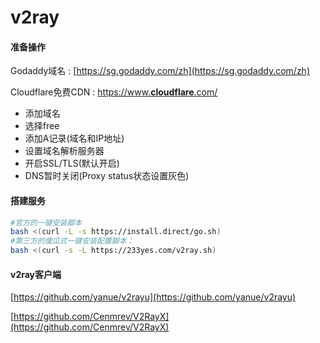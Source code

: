 # v2ray

#### 准备操作

Godaddy域名 : [https://sg.godaddy.com/zh](https://sg.godaddy.com/zh)

Cloudflare免费CDN : [https://www.**cloudflare**.com/](http://www.baidu.com/link?url=-kXyAJYvgMWiGooBatfD0Q1kNCzSRgwxuDpK2OX1fRwjq5G0SwtelYOhgsuaRoV2)

* 添加域名
* 选择free
* 添加A记录\(域名和IP地址\)
* 设置域名解析服务器
* 开启SSL/TLS\(默认开启\)
* DNS暂时关闭\(Proxy status状态设置灰色\)

#### 搭建服务

```bash
#官方的一键安装脚本
bash <(curl -L -s https://install.direct/go.sh)
#第三方的傻瓜式一键安装配置脚本：
bash <(curl -s -L https://233yes.com/v2ray.sh)
```

#### v2ray客户端

[https://github.com/yanue/v2rayu](https://github.com/yanue/v2rayu)

[https://github.com/Cenmrev/V2RayX](https://github.com/Cenmrev/V2RayX)



